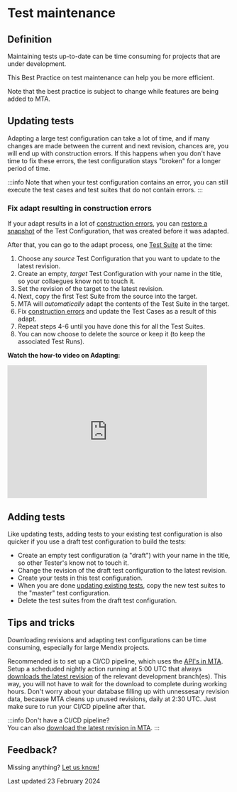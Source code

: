 # Test maintenance

## Definition

Maintaining tests up-to-date can be time consuming for projects that are under development. 

This Best Practice on test maintenance can help you be more efficient.

Note that the best practice is subject to change while features are being added to MTA.

## Updating tests

Adapting a large test configuration can take a lot of time, and if many changes are made between the current and next revision, chances are, you will end up with construction errors.
If this happens when you don't have time to fix these errors, the test configuration stays "broken" for a longer period of time. 

:::info
Note that when your test configuration contains an error, you can still execute the test cases and test suites that do not contain errors.
:::

### Fix adapt resulting in construction errors

If your adapt results in a lot of [construction errors](../../construction-error), you can [restore a snapshot](../../snapshot#restore-a-snapshot) of the Test Configuration, that was created before it was adapted.

After that, you can go to the adapt process, one [Test Suite](../../test-suite) at the time:

1. Choose any *source* Test Configuration that you want to update to the latest revision. 
2. Create an empty, *target* Test Configuration with your name in the title, so your collaegues know not to touch it. 
3. Set the revision of the target to the latest revision.
4. Next, copy the first Test Suite from the source into the target.
5. MTA will *automatically* adapt the contents of the Test Suite in the target.
6. Fix [construction errors](../../construction-error) and update the Test Cases as a result of this adapt.
7. Repeat steps 4-6 until you have done this for all the Test Suites.
8. You can now choose to delete the source or keep it (to keep the associated Test Runs).


**Watch the how-to video on Adapting:**
<iframe src="https://player.vimeo.com/video/980624666" height="300" width="450" frameborder="0" allow="autoplay; fullscreen" allowfullscreen></iframe>
<br/>

## Adding tests

Like updating tests, adding tests to your existing test configuration is also quicker if you use a draft test configuration to build the tests:
- Create an empty test configuration (a "draft") with your name in the title, so other Tester's know not to touch it. 
- Change the revision of the draft test configuration to the latest revision.
- Create your tests in this test configuration.
- When you are done [updating existing tests](#updating-tests), copy the new test suites to the "master" test configuration.
- Delete the test suites from the draft test configuration.

## Tips and tricks

Downloading revisions and adapting test configurations can be time consuming, especially for large Mendix projects.

Recommended is to set up a CI/CD pipeline, which uses the [API's in MTA](../../api). 
Setup a scheduded nightly action running at 5:00 UTC that always [downloads the latest revision](../../api#post-download-revision) of the relevant development branch(es).
This way, you will not have to wait for the download to complete during working hours. 
Don't worry about your database filling up with unnessesary revision data, because MTA cleans up unused revisions, daily at 2:30 UTC. 
Just make sure to run your CI/CD pipeline after that.

:::info
Don't have a CI/CD pipeline? <br/>You can also [download the latest revision in MTA](../../application-revision#change-the-application-revision-for-a-test-configuration).
:::

## Feedback?

Missing anything? [Let us know!](mailto:support@menditect.com)

Last updated 23 February 2024